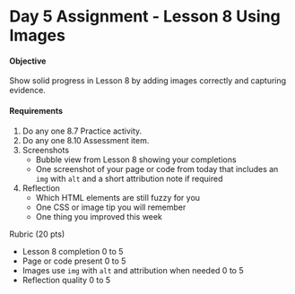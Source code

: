 # Day 5 Assignment - Lesson 8 Using Images

#### Objective

Show solid progress in Lesson 8 by adding images correctly and capturing evidence.

#### Requirements

1. Do any one 8.7 Practice activity.
2. Do any one 8.10 Assessment item.
3. Screenshots
   - Bubble view from Lesson 8 showing your completions
   - One screenshot of your page or code from today that includes an `img` with `alt` and a short attribution note if required
4. Reflection
   - Which HTML elements are still fuzzy for you
   - One CSS or image tip you will remember
   - One thing you improved this week

Rubric (20 pts)

- Lesson 8 completion 0 to 5
- Page or code present 0 to 5
- Images use `img` with `alt` and attribution when needed 0 to 5
- Reflection quality 0 to 5
